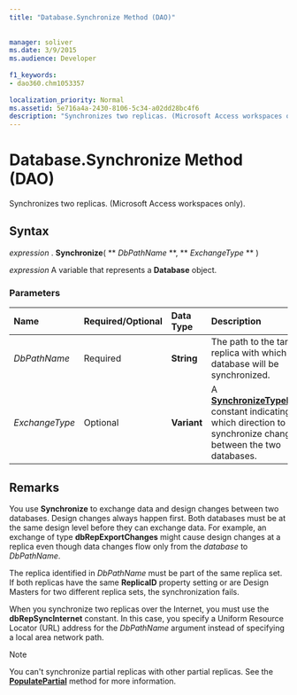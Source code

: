 ```yaml
---
title: "Database.Synchronize Method (DAO)"
  
  
manager: soliver
ms.date: 3/9/2015
ms.audience: Developer
 
f1_keywords:
- dao360.chm1053357
  
localization_priority: Normal
ms.assetid: 5e716a4a-2430-8106-5c34-a02dd28bc4f6
description: "Synchronizes two replicas. (Microsoft Access workspaces only)."
---
```


# Database.Synchronize Method (DAO)

Synchronizes two replicas. (Microsoft Access workspaces only).
  
## Syntax

 *expression*  . **Synchronize**( ** *DbPathName* **, ** *ExchangeType* ** ) 
  
 *expression*  A variable that represents a **Database** object. 
  
### Parameters

|**Name**|**Required/Optional**|**Data Type**|**Description**|
|:-----|:-----|:-----|:-----|
| _DbPathName_ <br/> |Required  <br/> |**String** <br/> |The path to the target replica with which database will be synchronized.  <br/> |
| _ExchangeType_ <br/> |Optional  <br/> |**Variant** <br/> |A **[SynchronizeTypeEnum](synchronizetypeenum-enumeration-dao.md)** constant indicating which direction to synchronize changes between the two databases.  <br/> |
   
## Remarks

You use **Synchronize** to exchange data and design changes between two databases. Design changes always happen first. Both databases must be at the same design level before they can exchange data. For example, an exchange of type **dbRepExportChanges** might cause design changes at a replica even though data changes flow only from the  _database_ to  _DbPathName_.
  
The replica identified in  _DbPathName_ must be part of the same replica set. If both replicas have the same **ReplicaID** property setting or are Design Masters for two different replica sets, the synchronization fails. 
  
When you synchronize two replicas over the Internet, you must use the **dbRepSyncInternet** constant. In this case, you specify a Uniform Resource Locator (URL) address for the  _DbPathName_ argument instead of specifying a local area network path. 
  
> [!NOTE]
> You can't synchronize partial replicas with other partial replicas. See the **[PopulatePartial](database-populatepartial-method-dao.md)** method for more information. 
  

